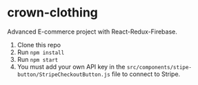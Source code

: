# crown-clothing
Advanced E-commerce project with React-Redux-Firebase.

1. Clone this repo
2. Run `npm install`
3. Run `npm start`
4. You must add your own API key in the `src/components/stipe-button/StripeCheckoutButton.js` file to connect to Stripe.
